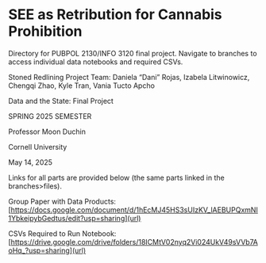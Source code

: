 # SEE as Retribution for Cannabis Prohibition

Directory for PUBPOL 2130/INFO 3120 final project. Navigate to branches to access individual data notebooks and required CSVs. 

Stoned Redlining Project Team: Daniela “Dani” Rojas, Izabela Litwinowicz, Chengqi Zhao, Kyle Tran, Vania Tucto Apcho

Data and the State: Final Project

SPRING 2025 SEMESTER

Professor Moon Duchin

Cornell University

May 14, 2025


Links for all parts are provided below (the same parts linked in the branches>files).


Group Paper with Data Products: [https://docs.google.com/document/d/1hEcMJ45HS3sUIzKV_lAEBUPQxmNI1YbkeipybGedtus/edit?usp=sharing](url)

CSVs Required to Run Notebook: [https://drive.google.com/drive/folders/18ICMtV02nyq2Vi024UkV49sVVb7AoHq_?usp=sharing](url)


